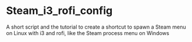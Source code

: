# Steam_i3_rofi_config
A short script and the tutorial to create a shortcut to spawn a Steam menu on Linux with i3 and rofi, like the Steam process menu on Windows
